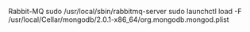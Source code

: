 Rabbit-MQ
sudo /usr/local/sbin/rabbitmq-server
sudo launchctl load -F /usr/local/Cellar/mongodb/2.0.1-x86_64/org.mongodb.mongod.plist